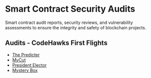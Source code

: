 # Smart Contract Security Audits

Smart contract audit reports, security reviews, and vulnerability assessments to ensure the integrity and safety of blockchain projects.

## Audits - CodeHawks First Flights

- [The Predicter](https://codehawks.cyfrin.io/c/2024-07-the-predicter)
- [MyCut](https://codehawks.cyfrin.io/c/2024-08-MyCut)
- [President Elector](https://codehawks.cyfrin.io/c/2024-09-president-elector)
- [Mystery Box](https://codehawks.cyfrin.io/c/2024-09-mystery-box)